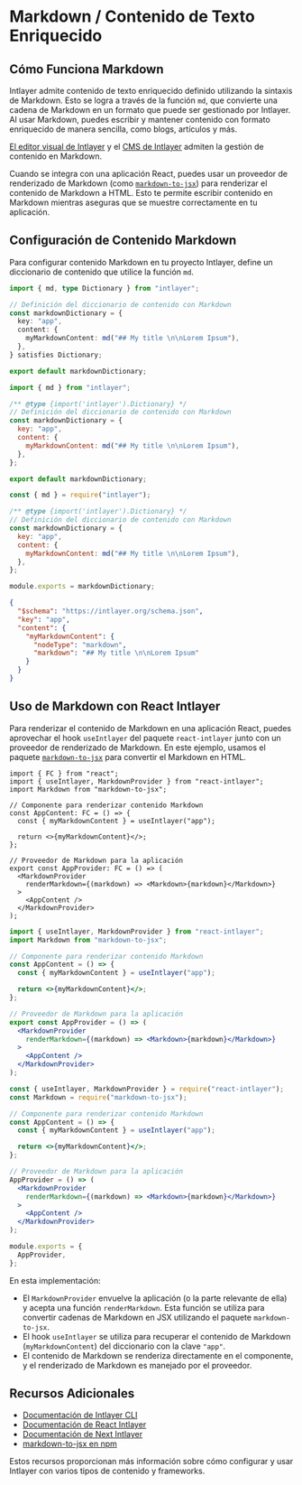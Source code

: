 # Markdown / Contenido de Texto Enriquecido

## Cómo Funciona Markdown

Intlayer admite contenido de texto enriquecido definido utilizando la sintaxis de Markdown. Esto se logra a través de la función `md`, que convierte una cadena de Markdown en un formato que puede ser gestionado por Intlayer. Al usar Markdown, puedes escribir y mantener contenido con formato enriquecido de manera sencilla, como blogs, artículos y más.

[El editor visual de Intlayer](https://github.com/aymericzip/intlayer/blob/main/docs/es/intlayer_visual_editor.md) y el [CMS de Intlayer](https://github.com/aymericzip/intlayer/blob/main/docs/es/intlayer_CMS.md) admiten la gestión de contenido en Markdown.

Cuando se integra con una aplicación React, puedes usar un proveedor de renderizado de Markdown (como [`markdown-to-jsx`](https://www.npmjs.com/package/markdown-to-jsx)) para renderizar el contenido de Markdown a HTML. Esto te permite escribir contenido en Markdown mientras aseguras que se muestre correctamente en tu aplicación.

## Configuración de Contenido Markdown

Para configurar contenido Markdown en tu proyecto Intlayer, define un diccionario de contenido que utilice la función `md`.

```typescript fileName="markdownDictionary.content.ts" contentDeclarationFormat="typescript"
import { md, type Dictionary } from "intlayer";

// Definición del diccionario de contenido con Markdown
const markdownDictionary = {
  key: "app",
  content: {
    myMarkdownContent: md("## My title \n\nLorem Ipsum"),
  },
} satisfies Dictionary;

export default markdownDictionary;
```

```javascript fileName="markdownDictionary.content.mjs" contentDeclarationFormat="esm"
import { md } from "intlayer";

/** @type {import('intlayer').Dictionary} */
// Definición del diccionario de contenido con Markdown
const markdownDictionary = {
  key: "app",
  content: {
    myMarkdownContent: md("## My title \n\nLorem Ipsum"),
  },
};

export default markdownDictionary;
```

```javascript fileName="markdownDictionary.content.cjs" contentDeclarationFormat="commonjs"
const { md } = require("intlayer");

/** @type {import('intlayer').Dictionary} */
// Definición del diccionario de contenido con Markdown
const markdownDictionary = {
  key: "app",
  content: {
    myMarkdownContent: md("## My title \n\nLorem Ipsum"),
  },
};

module.exports = markdownDictionary;
```

```json fileName="markdownDictionary.content.json" contentDeclarationFormat="json"
{
  "$schema": "https://intlayer.org/schema.json",
  "key": "app",
  "content": {
    "myMarkdownContent": {
      "nodeType": "markdown",
      "markdown": "## My title \n\nLorem Ipsum"
    }
  }
}
```

## Uso de Markdown con React Intlayer

Para renderizar el contenido de Markdown en una aplicación React, puedes aprovechar el hook `useIntlayer` del paquete `react-intlayer` junto con un proveedor de renderizado de Markdown. En este ejemplo, usamos el paquete [`markdown-to-jsx`](https://www.npmjs.com/package/markdown-to-jsx) para convertir el Markdown en HTML.

```tsx fileName="App.tsx" codeFormat="typescript"
import { FC } from "react";
import { useIntlayer, MarkdownProvider } from "react-intlayer";
import Markdown from "markdown-to-jsx";

// Componente para renderizar contenido Markdown
const AppContent: FC = () => {
  const { myMarkdownContent } = useIntlayer("app");

  return <>{myMarkdownContent}</>;
};

// Proveedor de Markdown para la aplicación
export const AppProvider: FC = () => (
  <MarkdownProvider
    renderMarkdown={(markdown) => <Markdown>{markdown}</Markdown>}
  >
    <AppContent />
  </MarkdownProvider>
);
```

```jsx fileName="App.jsx" codeFormat="esm"
import { useIntlayer, MarkdownProvider } from "react-intlayer";
import Markdown from "markdown-to-jsx";

// Componente para renderizar contenido Markdown
const AppContent = () => {
  const { myMarkdownContent } = useIntlayer("app");

  return <>{myMarkdownContent}</>;
};

// Proveedor de Markdown para la aplicación
export const AppProvider = () => (
  <MarkdownProvider
    renderMarkdown={(markdown) => <Markdown>{markdown}</Markdown>}
  >
    <AppContent />
  </MarkdownProvider>
);
```

```jsx fileName="App.jsx" codeFormat="commonjs"
const { useIntlayer, MarkdownProvider } = require("react-intlayer");
const Markdown = require("markdown-to-jsx");

// Componente para renderizar contenido Markdown
const AppContent = () => {
  const { myMarkdownContent } = useIntlayer("app");

  return <>{myMarkdownContent}</>;
};

// Proveedor de Markdown para la aplicación
AppProvider = () => (
  <MarkdownProvider
    renderMarkdown={(markdown) => <Markdown>{markdown}</Markdown>}
  >
    <AppContent />
  </MarkdownProvider>
);

module.exports = {
  AppProvider,
};
```

En esta implementación:

- El `MarkdownProvider` envuelve la aplicación (o la parte relevante de ella) y acepta una función `renderMarkdown`. Esta función se utiliza para convertir cadenas de Markdown en JSX utilizando el paquete `markdown-to-jsx`.
- El hook `useIntlayer` se utiliza para recuperar el contenido de Markdown (`myMarkdownContent`) del diccionario con la clave `"app"`.
- El contenido de Markdown se renderiza directamente en el componente, y el renderizado de Markdown es manejado por el proveedor.

## Recursos Adicionales

- [Documentación de Intlayer CLI](https://github.com/aymericzip/intlayer/blob/main/docs/es/intlayer_cli.md)
- [Documentación de React Intlayer](https://github.com/aymericzip/intlayer/blob/main/docs/es/intlayer_with_create_react_app.md)
- [Documentación de Next Intlayer](https://github.com/aymericzip/intlayer/blob/main/docs/es/intlayer_with_nextjs_15.md)
- [markdown-to-jsx en npm](https://www.npmjs.com/package/markdown-to-jsx)

Estos recursos proporcionan más información sobre cómo configurar y usar Intlayer con varios tipos de contenido y frameworks.
